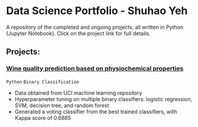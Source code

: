 # Data Science Portfolio - Shuhao Yeh
A repository of the completed and ongoing projects, all written in Python (Jupyter Notebook). Click on the project link for full details.

## Projects:
### [Wine quality prediction based on physiochemical properties](https://github.com/couperin123/Shuhao_Portfolio/blob/master/Wine%20Quality/Wine%20Quality.md)

`Python` `Binary Classification`
- Data obtained from UCI machine learning repository
- Hyperparameter tuning on multiple binary classifiers: logistic regression, SVM, decision tree, and random forest
- Generated a voting classifier from the best trained classifiers, with Kappa score of 0.6885
